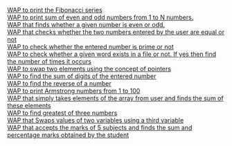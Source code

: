 <a  href="http://ebootathon.com/labs/beta/csit/ProblemSolvingLab/exp14/">WAP to print the Fibonacci series</a><br>
<a href="http://ebootathon.com/labs/beta/csit/ProblemSolvingLab/exp13/">WAP to print sum of even and odd numbers from 1 to N numbers.</a><br>
<a href="http://ebootathon.com/labs/beta/csit/ProblemSolvingLab/exp12/">WAP that finds whether a given number is even or odd.</a><br>
<a href="http://ebootathon.com/labs/beta/csit/ProblemSolvingLab/exp11/">WAP that checks whether the two numbers entered by the user are equal or not</a><br>
<a href="http://ebootathon.com/labs/beta/csit/ProblemSolvingLab/exp8/simulation.html">WAP to check whether the entered number is prime or not</a><br>
<a href="http://ebootathon.com/labs/beta/csit/ProblemSolvingLab/exp9/">WAP to check whether a given word exists in a file or not. If yes then find the number of times it occurs</a><br>
<a href="http://ebootathon.com/labs/beta/csit/ProblemSolvingLab/exp10/">WAP to swap two elements using the concept of pointers</a><br>
<a href="http://ebootathon.com/labs/beta/csit/ProblemSolvingLab/exp5/">WAP to find the sum of digits of the entered number</a><br>
<a href="http://ebootathon.com/labs/beta/csit/ProblemSolvingLab/exp6/">WAP to find the reverse of a number</a><br>
<a href="http://ebootathon.com/labs/beta/csit/ProblemSolvingLab/exp7/">WAP to print Armstrong numbers from 1 to 100</a><br>
<a href="http://ebootathon.com/labs/beta/csit/ProblemSolvingLab/exp1/">WAP that simply takes elements of the array from user and finds the sum of these elements</a><br>
<a href="http://ebootathon.com/labs/beta/csit/ProblemSolvingLab/exp2/">WAP to find greatest of three numbers</a><br>
<a href="http://ebootathon.com/labs/beta/csit/ProblemSolvingLab/exp3/">WAP that Swaps values of two variables using a third variable</a><br>
<a href="http://ebootathon.com/labs/beta/csit/ProblemSolvingLab/exp4/">WAP that accepts the marks of 5 subjects and finds the sum and percentage marks obtained by the student</a>
